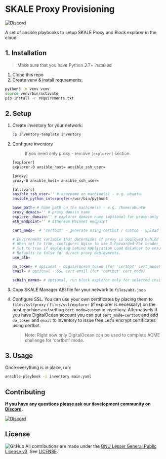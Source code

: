 # SKALE Proxy Provisioning

[![Discord](https://img.shields.io/discord/534485763354787851.svg)](https://discord.gg/vvUtWJB)

A set of ansible playbooks to setup SKALE Proxy and Block explorer in the cloud

## 1. Installation

> Make sure that you have Python 3.7+ installed

1. Clone this repo
2. Create venv & install requrements:

```bash
python3 -m venv venv
source venv/bin/activate
pip install -r requirements.txt
```

## 2. Setup

1. Create inventory for your network:

   ```bash
   cp inventory-template inventory
   ```

2. Configure inventory

   > If you need only proxy - remove `[explorer]` section.

   ```bash
   [explorer]
   explorer-0 ansible_host= ansible_ssh_user=

   [proxy]
   proxy-0 ansible_host= ansible_ssh_user=

   [all:vars]
   ansible_ssh_user='' # username on machine(s) - e.g. ubuntu
   ansible_python_interpreter=/usr/bin/python3

   base_path= # home path on the machine(s) - e.g. /home/ubuntu
   proxy_domain='' # proxy domain name
   explorer_domain='' # explorer domain name (optional for proxy-only setup)
   eth_endpoint='' # Ethereum Mainnet endpoint

   cert_mode=  # 'certbot' - generate using certbot / custom - upload your own

   # Environment variable that determines if proxy is deployed behind AWS ALB.
   # When set to true, configures Nginx to use X-Forwarded-For header for client IP.
   # Set to true if deploying behind Application Load Balancer to ensure correct rate limiting.
   # Defaults to false for direct proxy deployments.
   use_alb=

   do_token= # optional - DigitalOcean token (for 'certbot' cert_mode)
   email= # optional - SSL cert email (for 'certbot' cert_mode)

   schain_names= # optional, run block explorer only for selected chains
   ```

1. Copy SKALE Manager ABI file for your network to `files/abi.json`
2. Configure SSL.
   You can use your own certificates by placing them to `files/ssl/proxy` / `files/ssl/explorer` (if explorer is necessary) on the host machine and setting `cert_mode=custom` in inventory.
   Alternatively if you have DigitalOcean account you can put `cert_mode=certbot` and add `do_token` and `email` to inventory to issue free Let's encrypt certificates using certbot.
   > Note: Right now only DigitalOcean can be used to complete ACME challenge for 'certbot' mode.

## 3. Usage

Once everything is in place, run:

```bash
ansible-playbook -i inventory main.yaml
```

## Contributing

**If you have any questions please ask our development community on [Discord](https://discord.gg/vvUtWJB).**

[![Discord](https://img.shields.io/discord/534485763354787851.svg)](https://discord.gg/vvUtWJB)

## License

![GitHub](https://img.shields.io/github/license/skalenetwork/skale.py.svg)
All contributions are made under the [GNU Lesser General Public License v3](https://www.gnu.org/licenses/lgpl-3.0.en.html). See [LICENSE](LICENSE).
